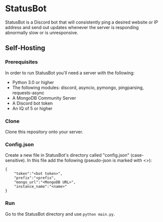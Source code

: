 # StatusBot

StatusBot is a Discord bot that will consistently ping a desired website or IP address and send out updates whenever the server is responding abnormally slow or is unresponsive.

## Self-Hosting

### Prerequisites

In order to run StatusBot you'll need a server with the following:

- Python 3.0 or higher
- The following modules: discord, asyncio, pymongo, pingparsing, requests-async
- A MongoDB Community Server
- A Discord bot token
- An IQ of 5 or higher

### Clone

Clone this repository onto your server.

### Config.json

Create a new file in StatusBot's directory called "config.json" (case-sensitive). In this file add the following (pseudo-json is marked with <>):

```
{
    "token":"<bot token>",
    "prefix":"<prefix",
    "mongo_url":"<MongoDB URL>",
    "instance_name":"<name>"
}
```

### Run

Go to the StatusBot directory and use `python main.py`. 